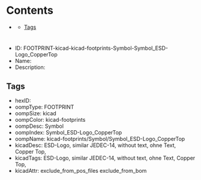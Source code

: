 



Contents
========

* [](#)
	* [Tags](#tags)

# 

- ID: FOOTPRINT-kicad-kicad-footprints-Symbol-Symbol_ESD-Logo_CopperTop
- Name: 
- Description: 

## Tags

- hexID: 
- oompType: FOOTPRINT
- oompSize: kicad
- oompColor: kicad-footprints
- oompDesc: Symbol
- oompIndex: Symbol_ESD-Logo_CopperTop
- oompName: kicad-footprints/Symbol/Symbol_ESD-Logo_CopperTop
- kicadDesc: ESD-Logo, similar JEDEC-14, without text, ohne Text, Copper Top,
- kicadTags: ESD-Logo, similar JEDEC-14, without text, ohne Text, Copper Top,
- kicadAttr: exclude_from_pos_files exclude_from_bom
